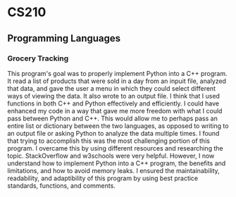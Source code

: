 # CS210
## Programming Languages

### Grocery Tracking

This program's goal was to properly implement Python into a C++ program. It read a list of products that were sold in a day from an inpuit file, analyzed that data, and gave the user a menu in which they could select different ways of viewing the data. It also wrote to an output file. I think that I used functions in both C++ and Python effectively and efficiently. I could have enhanced my code in a way that gave me more freedom with what I could pass between Python and C++. This would allow me to perhaps pass an entire list or dictionary between the two languages, as opposed to writing to an output file or asking Python to analyze the data multiple times. I found that trying to accomplish this was the most challenging portion of this program. I overcame this by using different resources and researching the topic. StackOverflow and w3schools were very helpful. However, I now understand how to implement Python into a C++ program, the benefits and limitations, and how to avoid memory leaks. I ensured the maintainability, readability, and adaptibility of this program by using best practice standards, functions, and comments.
